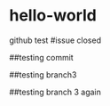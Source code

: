 # hello-world
github test
#issue closed

##testing commit


##testing branch3

##testing  branch 3 again

